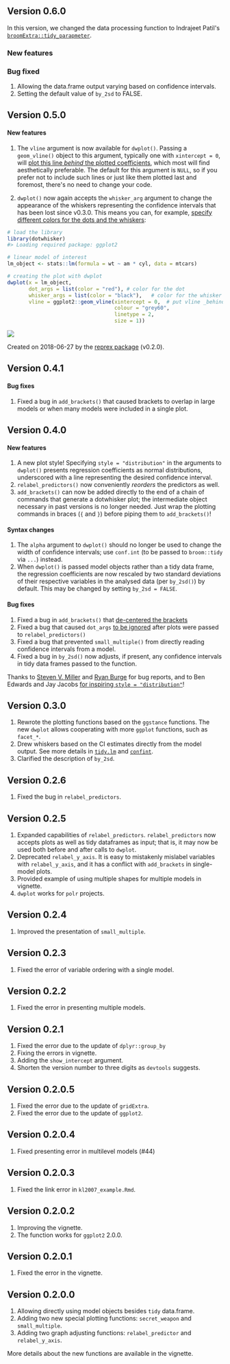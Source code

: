 ## Version 0.6.0

In this version, we changed the data processing function to Indrajeet Patil's [`broomExtra::tidy_parapmeter`](https://indrajeetpatil.github.io/broomExtra/).

### New features


### Bug fixed

1. Allowing the data.frame output varying based on confidence intervals.
1. Setting the default value of `by_2sd` to FALSE.

## Version 0.5.0
#### New features
1. The `vline` argument is now available for `dwplot()`.  Passing a `geom_vline()` object to this argument, typically one with `xintercept = 0`, will [plot this line _behind_ the plotted coefficients](https://github.com/fsolt/dotwhisker/issues/84), which most will find aesthetically preferable.  The default for this argument is `NULL`, so if you prefer not to include such lines or just like them plotted last and foremost, there's no need to change your code.

2. `dwplot()` now again accepts the `whisker_arg` argument to change the appearance of the whiskers representing the confidence intervals that has been lost since v0.3.0.  This means you can, for example, [specify different colors for the dots and the whiskers](https://github.com/fsolt/dotwhisker/issues/81):

``` r
# load the library
library(dotwhisker)
#> Loading required package: ggplot2

# linear model of interest
lm_object <- stats::lm(formula = wt ~ am * cyl, data = mtcars)

# creating the plot with dwplot
dwplot(x = lm_object,
       dot_args = list(color = "red"), # color for the dot
       whisker_args = list(color = "black"),   # color for the whisker
       vline = ggplot2::geom_vline(xintercept = 0,  # put vline _behind_ coefs
                                   colour = "grey60",
                                   linetype = 2,
                                   size = 1))
```

![](https://i.imgur.com/Hr3ZOzF.png)

Created on 2018-06-27 by the [reprex
package](http://reprex.tidyverse.org) (v0.2.0).


## Version 0.4.1
#### Bug fixes
1. Fixed a bug in `add_brackets()` that caused brackets to overlap in large models or when many models were included in a single plot.

## Version 0.4.0
#### New features
1. A new plot style!  Specifying `style = "distribution"` in the arguments to `dwplot()` presents regression coefficients as normal distributions, underscored with a line representing the desired confidence interval.
2. `relabel_predictors()` now conveniently _reorders_ the predictors as well.
3. `add_brackets()` can now be added directly to the end of a chain of commands that generate a dotwhisker plot; the intermediate object necessary in past versions is no longer needed.  Just wrap the plotting commands in braces (`{` and `}`) before piping them to `add_brackets()`!

#### Syntax changes
1. The `alpha` argument to `dwplot()` should no longer be used to change the width of confidence intervals; use `conf.int` (to be passed to `broom::tidy` via `...`) instead.
2. When `dwplot()` is passed model objects rather than a tidy data frame, the regression coefficients are now rescaled by two standard deviations of their respective variables in the analysed data (per `by_2sd()`)  by default.  This may be changed by setting `by_2sd = FALSE`.

#### Bug fixes
1. Fixed a bug in `add_brackets()` that [de-centered the brackets](https://twitter.com/stevenvmiller/status/954379043058659328) 
1. Fixed a bug that caused `dot_args` [to be ignored](https://github.com/fsolt/dotwhisker/issues/74) after plots were passed to `relabel_predictors()` 
1. Fixed a bug that prevented `small_multiple()` from directly reading confidence intervals from a model.
1. Fixed a bug in `by_2sd()` now adjusts, if present, any confidence intervals in tidy data frames passed to the function.

Thanks to [Steven V. Miller](https://github.com/svmiller) and [Ryan Burge](https://github.com/ryanburge) for bug reports, and to Ben Edwards and Jay Jacobs [for inspiring `style = "distribution"`](https://twitter.com/BenJamesEdwards/status/979751070254747650)!

## Version 0.3.0
1. Rewrote the plotting functions based on the `ggstance` functions. The new `dwplot` allows cooperating with more `ggplot` functions, such as `facet_*`. 
1. Drew whiskers based on the CI estimates directly from the model output. See more details in [`tidy.lm`](https://github.com/tidyverse/broom/blob/master/R/lm_tidiers.R) and [`confint`](https://github.com/cran/MASS/blob/master/R/confint.R).
1. Clarified the description of `by_2sd`.

## Version 0.2.6
1. Fixed the bug in `relabel_predictors`.

## Version 0.2.5
1. Expanded capabilities of `relabel_predictors`. `relabel_predictors` now accepts plots as well as tidy dataframes as input; that is, it may now be used both before and after calls to `dwplot`.
1. Deprecated `relabel_y_axis`.  It is easy to mistakenly mislabel variables with `relabel_y_axis`, and it has a conflict with `add_brackets` in single-model plots. 
1. Provided example of using multiple shapes for multiple models in vignette.
1. `dwplot` works for `polr` projects.

## Version 0.2.4
1. Improved the presentation of `small_multiple`.

## Version 0.2.3
1. Fixed the error of variable ordering with a single model.

## Version 0.2.2
1. Fixed the error in presenting multiple models.

## Version 0.2.1
1. Fixed the error due to the update of `dplyr::group_by`
2. Fixing the errors in vignette.
3. Adding the `show_intercept` argument. 
4. Shorten the version number to three digits as `devtools` suggests.

## Version 0.2.0.5
1. Fixed the error due to the update of `gridExtra`.
2. Fixed the error due to the update of `ggplot2`.

## Version 0.2.0.4
1. Fixed presenting error in multilevel models (#44)

## Version 0.2.0.3
1. Fixed the link error in `kl2007_example.Rmd`.

## Version 0.2.0.2
1. Improving the vignette.
2. The function works for `ggplot2` 2.0.0.

## Version 0.2.0.1
1. Fixed the error in the vignette.

## Version 0.2.0.0
1. Allowing directly using model objects besides `tidy` data.frame.
2. Adding two new special plotting functions: `secret_weapon` and `small_multiple`.
3. Adding two graph adjusting functions: `relabel_predictor` and `relabel_y_axis`.

More details about the new functions are available in the vignette.





